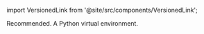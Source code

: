 import VersionedLink from '@site/src/components/VersionedLink';

<span>Recommended. <VersionedLink to='/core/set_up_a_gx_environment/install_python#optional-create-a-virtual-environment'>A Python virtual environment</VersionedLink>.</span>